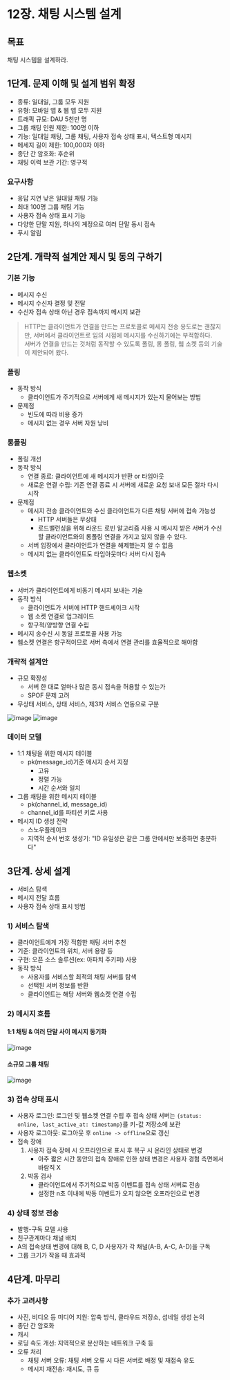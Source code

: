 # 12장. 채팅 시스템 설계
## 목표
채팅 시스템을 설계하라.
## 1단계. 문제 이해 및 설계 범위 확정
- 종류: 일대일, 그룹 모두 지원
- 유형: 모바일 앱 & 웹 앱 모두 지원
- 트래픽 규모: DAU 5천만 명
- 그룹 채팅 인원 제한: 100명 이하
- 기능: 일대일 채팅, 그룹 채팅, 사용자 접속 상태 표시, 텍스트형 메시지
- 메세지 길이 제한: 100,000자 이하
- 종단 간 암호화: 후순위
- 채팅 이력 보관 기간: 영구적
### 요구사항
- 응답 지연 낮은 일대일 채팅 기능
- 최대 100명 그룹 채팅 기능
- 사용자 접속 상태 표시 기능
- 다양한 단말 지원, 하나의 계정으로 여러 단말 동시 접속
- 푸시 알림
## 2단계. 개략적 설계안 제시 및 동의 구하기
### 기본 기능
- 메시지 수신
- 메시지 수신자 결정 및 전달
- 수신자 접속 상태 아닌 경우 접속까지 메시지 보관

> HTTP는 클라이언트가 연결을 만드는 프로토콜로 메세지 전송 용도로는 괜찮지만, 서버에서 클라이언트로 임의 시점에 메시지를 수신하기에는 부적합하다.<br>
> 서버가 연결을 만드는 것처럼 동작할 수 있도록 폴링, 롱 폴링, 웹 소켓 등의 기술이 제안되어 왔다.

### 폴링
- 동작 방식
  - 클라이언트가 주기적으로 서버에게 새 메시지가 있는지 물어보는 방법
- 문제점
  - 빈도에 따라 비용 증가
  - 메시지 없는 경우 서버 자원 낭비
### 롱폴링
- 폴링 개선
- 동작 방식
  - 연결 종료: 클라이언트에 새 메시지가 반환 or 타임아웃
  - 새로운 연결 수립: 기존 연결 종료 시 서버에 새로운 요청 보내 모든 절차 다시 시작
- 문제점
  - 메시지 전송 클라이언트와 수신 클라이언트가 다른 채팅 서버에 접속 가능성
    - HTTP 서버들은 무상태
    - 로드밸런싱을 위해 라운드 로빈 알고리즘 사용 시 메시지 받은 서버가 수신할 클라이언트와의 롱폴링 연결을 가지고 있지 않을 수 있다.
  - 서버 입장에서 클라이언트가 연결을 해제했는지 알 수 없음
  - 메시지 없는 클라이언트도 타임아웃마다 서버 다시 접속
### 웹소켓
- 서버가 클라이언트에게 비동기 메시지 보내는 기술
- 동작 방식
  - 클라이언트가 서버에 HTTP 핸드셰이크 시작
  - 웹 소켓 연결로 업그레이드
  - 항구적/양방향 연결 수립
- 메시지 송수신 시 동일 프로토콜 사용 가능
- 웹소켓 연결은 항구적이므로 서버 측에서 연결 관리를 효율적으로 해야함
### 개략적 설계안
- 규모 확장성
    - 서버 한 대로 얼마나 많은 동시 접속을 허용할 수 있는가
    - SPOF 문제 고려
- 무상태 서비스, 상태 서비스, 제3자 서비스 연동으로 구분

<img alt="image" src="https://github.com/user-attachments/assets/27cecc2c-4508-4fd6-a632-26a8ce30d88a">

<img alt="image" src="https://github.com/user-attachments/assets/66c55818-99b1-49b7-9c50-4499bb0b04b7">

### 데이터 모델
- 1:1 채팅을 위한 메시지 테이블
  - pk(message_id)기준 메시지 순서 지정
    - 고유
    - 정렬 가능
    - 시간 순서와 일치
- 그룹 채팅을 위한 메시지 테이블
  - pk(channel_id, message_id)
  - channel_id를 파티션 키로 사용
- 메시지 ID 생성 전략
  - 스노우플레이크
  - 지역적 순서 번호 생성기: "ID 유일성은 같은 그룹 안에서만 보증하면 충분하다"
## 3단계. 상세 설계
- 서비스 탐색
- 메시지 전달 흐름
- 사용자 접속 상태 표시 방법
### 1) 서비스 탐색
- 클라이언트에게 가장 적합한 채팅 서버 추천
- 기준: 클라이언트의 위치, 서버 용량 등
- 구현: 오픈 소스 솔루션(ex: 아파치 주키퍼) 사용
- 동작 방식
  - 사용자를 서비스할 최적의 채팅 서버를 탐색
  - 선택된 서버 정보를 반환
  - 클라이언트는 해당 서버와 웹소켓 연결 수립
### 2) 메시지 흐름
#### 1:1 채팅 & 여러 단말 사이 메시지 동기화
<img alt="image" src="https://github.com/user-attachments/assets/b89e5e66-7c50-4e9e-937e-277417a9430e">

#### 소규모 그룹 채팅

<img alt="image" src="https://github.com/user-attachments/assets/e305e6e9-2cdf-4718-ba44-d4bc7b427ed0">

### 3) 접속 상태 표시
- 사용자 로그인: 로그인 및 웹소켓 연결 수립 후 접속 상태 서버는 `{status: online, last_active_at: timestamp}`를 키-값 저장소에 보관
- 사용자 로그아웃: 로그아웃 후 `online -> offline`으로 갱신
- 접속 장애
  1. 사용자 접속 장애 시 오프라인으로 표시 후 복구 시 온라인 상태로 변경
     - 아주 짧은 시간 동안의 접속 장애로 인한 상태 변경은 사용자 경험 측면에서 바람직 X
  2. 박동 검사
     - 클라이언트에서 주기적으로 박동 이벤트를 접속 상태 서버로 전송
     - 설정한 n초 이내에 박동 이벤트가 오지 않으면 오프라인으로 변경
### 4) 상태 정보 전송
- 발행-구독 모델 사용
- 친구관계마다 채널 배치
- A의 접속상태 변경에 대해 B, C, D 사용자가 각 채널(A-B, A-C, A-D)을 구독
- 그룹 크기가 작을 때 효과적
## 4단계. 마무리
### 추가 고려사항
- 사진, 비디오 등 미디어 지원: 압축 방식, 클라우드 저장소, 섬네일 생성 논의
- 종단 간 암호화
- 캐시
- 로딩 속도 개선: 지역적으로 분산하는 네트워크 구축 등
- 오류 처리
  - 채팅 서버 오류: 채팅 서버 오류 시 다른 서버로 배정 및 재접속 유도
  - 메시지 재전송: 재시도, 큐 등
